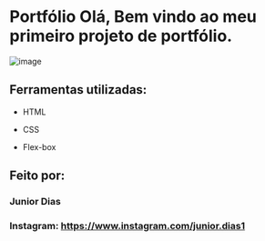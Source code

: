 # Portfólio Olá, Bem vindo ao meu primeiro projeto de portfólio.

![image](https://imgur.com/a/UzEOpHG)

## Ferramentas utilizadas:

* HTML

* CSS

* Flex-box

## Feito por:

### Junior Dias

### Instagram: https://www.instagram.com/junior.dias1

```
